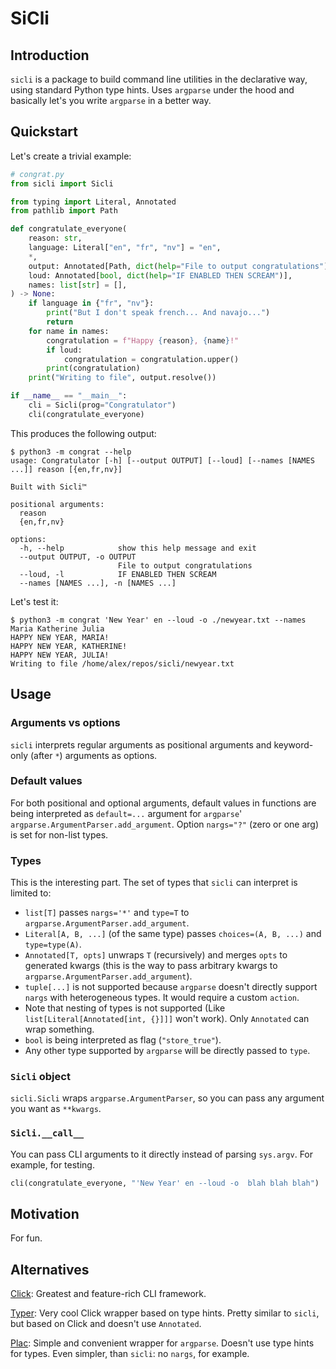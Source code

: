 # SiCli
## Introduction
`sicli` is a package to build command line utilities in the declarative way, using standard Python type hints. Uses `argparse` under the hood and basically let's you write `argparse` in a better way.

## Quickstart
Let's create a trivial example:
```python
# congrat.py
from sicli import Sicli

from typing import Literal, Annotated
from pathlib import Path

def congratulate_everyone(
    reason: str,
    language: Literal["en", "fr", "nv"] = "en",
    *,
    output: Annotated[Path, dict(help="File to output congratulations")],
    loud: Annotated[bool, dict(help="IF ENABLED THEN SCREAM")],
    names: list[str] = [],
) -> None:
    if language in {"fr", "nv"}:
        print("But I don't speak french... And navajo...")
        return
    for name in names:
        congratulation = f"Happy {reason}, {name}!"
        if loud:
            congratulation = congratulation.upper()
        print(congratulation)
    print("Writing to file", output.resolve())

if __name__ == "__main__":
    cli = Sicli(prog="Congratulator")
    cli(congratulate_everyone)
```

This produces the following output:
```
$ python3 -m congrat --help
usage: Congratulator [-h] [--output OUTPUT] [--loud] [--names [NAMES ...]] reason [{en,fr,nv}]

Built with Sicli™

positional arguments:
  reason
  {en,fr,nv}

options:
  -h, --help            show this help message and exit
  --output OUTPUT, -o OUTPUT
                        File to output congratulations
  --loud, -l            IF ENABLED THEN SCREAM
  --names [NAMES ...], -n [NAMES ...]
```
Let's test it:
```
$ python3 -m congrat 'New Year' en --loud -o ./newyear.txt --names Maria Katherine Julia
HAPPY NEW YEAR, MARIA!
HAPPY NEW YEAR, KATHERINE!
HAPPY NEW YEAR, JULIA!
Writing to file /home/alex/repos/sicli/newyear.txt
```

## Usage
### Arguments vs options
`sicli` interprets regular arguments as positional arguments and keyword-only (after `*`) arguments as options.
### Default values
For both positional and optional arguments, default values in functions are being interpreted as `default=...` argument for `argparse`' `argparse.ArgumentParser.add_argument`. Option `nargs="?"` (zero or one arg) is set for non-list types.
### Types
This is the interesting part. The set of types that `sicli` can interpret is limited to:
- `list[T]` passes `nargs='*'` and `type=T` to `argparse.ArgumentParser.add_argument`.
- `Literal[A, B, ...]` (of the same type)  passes `choices=(A, B, ...)` and `type=type(A)`.
- `Annotated[T, opts]` unwraps `T` (recursively) and merges `opts` to generated kwargs (this is the way to pass arbitrary kwargs to `argparse.ArgumentParser.add_argument`).
- `tuple[...]` is not supported because `argparse` doesn't directly support `nargs` with heterogeneous types. It would require a custom `action`.
- Note that nesting of types is not supported (Like `list[Literal[Annotated[int, {}]]]` won't work). Only `Annotated` can wrap something.
- `bool` is being interpreted as flag (`"store_true"`).
- Any other type supported by `argparse` will be directly passed to `type`.
### `Sicli` object
`sicli.Sicli` wraps `argparse.ArgumentParser`, so you can pass any argument you want as `**kwargs`.
### `Sicli.__call__`
You can pass CLI arguments to it directly instead of parsing `sys.argv`. For example, for testing.
```python
cli(congratulate_everyone, "'New Year' en --loud -o  blah blah blah")
```
## Motivation
For fun.
## Alternatives
[Click](https://click.palletsprojects.com/en): Greatest and feature-rich CLI framework.

[Typer](https://typer.tiangolo.com/): Very cool Click wrapper based on type hints. Pretty similar to `sicli`, but based on Click and doesn't use `Annotated`.

[Plac](https://plac.readthedocs.io/en/latest/): Simple and convenient wrapper for `argparse`. Doesn't use type hints for types. Even simpler, than `sicli`: no `nargs`, for example.
